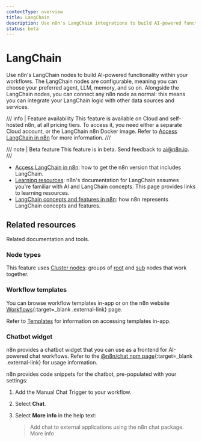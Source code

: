 ```yaml
---
contentType: overview
title: LangChain
description: Use n8n's LangChain integrations to build AI-powered functionality within your workflows. Connect your LangChain functionality to other data sources and services.
status: beta
---
```


# LangChain

Use n8n's LangChain nodes to build AI-powered functionality within your workflows. The LangChain nodes are configurable, meaning you can choose your preferred agent, LLM, memory, and so on. Alongside the LangChain nodes, you can connect any n8n node as normal: this means you can integrate your LangChain logic with other data sources and services.

/// info | Feature availability
This feature is available on Cloud and self-hosted n8n, at all pricing tiers. To access it, you need either a separate Cloud account, or the LangChain n8n Docker image. Refer to [Access LangChain in n8n](/langchain/access-langchain/) for more information.
///

/// note | Beta feature
This feature is in beta. Send feedback to ai@n8n.io.
///

* [Access LangChain in n8n](/langchain/access-langchain/): how to get the n8n version that includes LangChain.
* [Learning resources](/langchain/learning-resources/): n8n's documentation for LangChain assumes you're familiar with AI and LangChain concepts. This page provides links to learning resources.
* [LangChain concepts and features in n8n](/langchain/langchain-n8n/): how n8n represents LangChain concepts and features.

## Related resources

Related documentation and tools.

### Node types

This feature uses [Cluster nodes](/integrations/builtin/cluster-nodes/): groups of [root](/integrations/builtin/cluster-nodes/root-nodes/) and [sub](/integrations/builtin/cluster-nodes/sub-nodes/) nodes that work together.

### Workflow templates

You can browse workflow templates in-app or on the n8n website [Workflows](https://n8n.io/workflows/?categories=25,26){:target=_blank .external-link} page.

Refer to [Templates](/workflows/templates/) for information on accessing templates in-app.

### Chatbot widget

n8n provides a chatbot widget that you can use as a frontend for AI-powered chat workflows. Refer to the [@n8n/chat npm page](https://www.npmjs.com/package/@n8n/chat){:target=_blank .external-link} for usage information.

n8n provides code snippets for the chatbot, pre-populated with your settings:

1. Add the Manual Chat Trigger to your workflow.
1. Select **Chat**.
1. Select **More info** in the help text:

	> Add chat to external applications using the n8n chat package. More info
